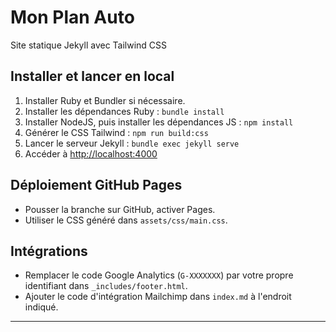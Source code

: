 # Mon Plan Auto

Site statique Jekyll avec Tailwind CSS

## Installer et lancer en local

1. Installer Ruby et Bundler si nécessaire.
2. Installer les dépendances Ruby : `bundle install`
3. Installer NodeJS, puis installer les dépendances JS : `npm install`
4. Générer le CSS Tailwind : `npm run build:css`
5. Lancer le serveur Jekyll : `bundle exec jekyll serve`
6. Accéder à [http://localhost:4000](http://localhost:4000)

## Déploiement GitHub Pages

- Pousser la branche sur GitHub, activer Pages.
- Utiliser le CSS généré dans `assets/css/main.css`.

## Intégrations

- Remplacer le code Google Analytics (`G-XXXXXXX`) par votre propre identifiant dans `_includes/footer.html`.
- Ajouter le code d'intégration Mailchimp dans `index.md` à l'endroit indiqué.

---


